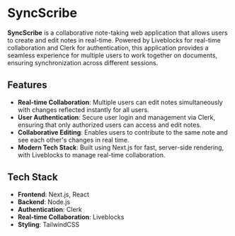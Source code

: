 # SyncScribe

**SyncScribe** is a collaborative note-taking web application that allows users to create and edit notes in real-time. Powered by Liveblocks for real-time collaboration and Clerk for authentication, this application provides a seamless experience for multiple users to work together on documents, ensuring synchronization across different sessions.

## Features

- **Real-time Collaboration**: Multiple users can edit notes simultaneously with changes reflected instantly for all users.
- **User Authentication**: Secure user login and management via Clerk, ensuring that only authorized users can access and edit notes.
- **Collaborative Editing**: Enables users to contribute to the same note and see each other's changes in real time.
- **Modern Tech Stack**: Built using Next.js for fast, server-side rendering, with Liveblocks to manage real-time collaboration.

## Tech Stack

- **Frontend**: Next.js, React
- **Backend**: Node.js
- **Authentication**: Clerk
- **Real-time Collaboration**: Liveblocks
- **Styling**: TailwindCSS
